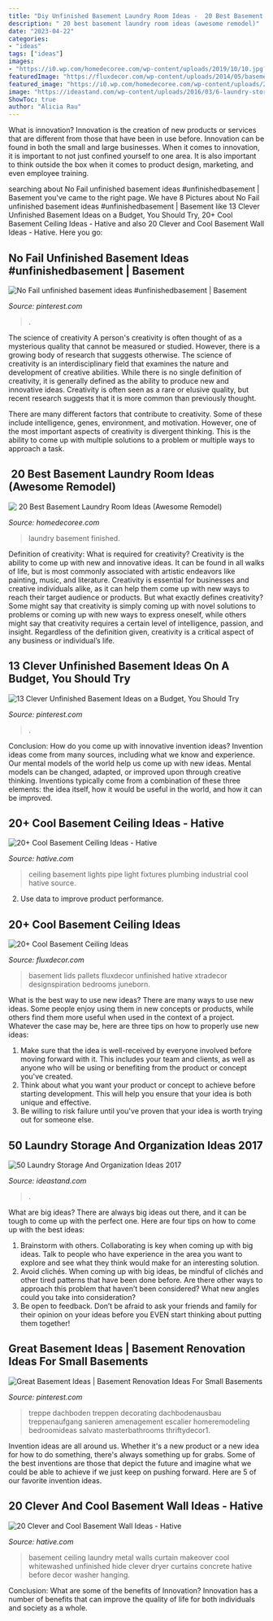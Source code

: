 ```yaml
---
title: "Diy Unfinished Basement Laundry Room Ideas - ️ 20 Best Basement Laundry Room Ideas (awesome Remodel)"
description: "️ 20 best basement laundry room ideas (awesome remodel)"
date: "2023-04-22"
categories:
- "ideas"
tags: ["ideas"]
images:
- "https://i0.wp.com/homedecoree.com/wp-content/uploads/2019/10/10.jpg?resize=650%2C975&amp;ssl=1"
featuredImage: "https://fluxdecor.com/wp-content/uploads/2014/05/basement-ceiling-ideas/8-basement-ceiling-old-pallet-crate-lids.jpg"
featured_image: "https://i0.wp.com/homedecoree.com/wp-content/uploads/2019/10/10.jpg?resize=650%2C975&amp;ssl=1"
image: "https://ideastand.com/wp-content/uploads/2016/03/6-laundry-storage-and-organization-ideas.jpg"
ShowToc: true
author: "Alicia Rau"
---
```



What is innovation?
Innovation is the creation of new products or services that are different from those that have been in use before. Innovation can be found in both the small and large businesses. When it comes to innovation, it is important to not just confined yourself to one area. It is also important to think outside the box when it comes to product design, marketing, and even employee training.

	

		
searching about No Fail unfinished basement ideas #unfinishedbasement | Basement you've came to the right page. We have 8 Pictures about No Fail unfinished basement ideas #unfinishedbasement | Basement like 13 Clever Unfinished Basement Ideas on a Budget, You Should Try, 20+ Cool Basement Ceiling Ideas - Hative and also 20 Clever and Cool Basement Wall Ideas - Hative. Here you go:
		
    
## No Fail Unfinished Basement Ideas #unfinishedbasement | Basement

<img loading=lazy src="https://i.pinimg.com/736x/7a/d5/43/7ad54332ce0f73a99efefb50fed3fa00.jpg" onerror="this.onerror=null;this.src='https://tse2.mm.bing.net/th?id=OIP.bZg3SYE6XDvEtfmFxpoMXAHaFU&amp;pid=15.1';" alt="No Fail unfinished basement ideas #unfinishedbasement | Basement">

_Source: pinterest.com_

>. 

	

The science of creativity
A person's creativity is often thought of as a mysterious quality that cannot be measured or studied. However, there is a growing body of research that suggests otherwise. The science of creativity is an interdisciplinary field that examines the nature and development of creative abilities.
While there is no single definition of creativity, it is generally defined as the ability to produce new and innovative ideas. Creativity is often seen as a rare or elusive quality, but recent research suggests that it is more common than previously thought.

There are many different factors that contribute to creativity. Some of these include intelligence, genes, environment, and motivation. However, one of the most important aspects of creativity is divergent thinking. This is the ability to come up with multiple solutions to a problem or multiple ways to approach a task.

    
## ️ 20 Best Basement Laundry Room Ideas (Awesome Remodel)

<img loading=lazy src="https://i0.wp.com/homedecoree.com/wp-content/uploads/2019/10/10.jpg?resize=650%2C975&amp;ssl=1" onerror="this.onerror=null;this.src='https://tse3.mm.bing.net/th?id=OIP.Op28EDKWAW67hKjWnpe9dgHaLH&amp;pid=15.1';" alt="️ 20 Best Basement Laundry Room Ideas (Awesome Remodel)">

_Source: homedecoree.com_

>laundry basement finished. 

	

Definition of creativity: What is required for creativity?
Creativity is the ability to come up with new and innovative ideas. It can be found in all walks of life, but is most commonly associated with artistic endeavors like painting, music, and literature. Creativity is essential for businesses and creative individuals alike, as it can help them come up with new ways to reach their target audience or products. But what exactly defines creativity? Some might say that creativity is simply coming up with novel solutions to problems or coming up with new ways to express oneself, while others might say that creativity requires a certain level of intelligence, passion, and insight. Regardless of the definition given, creativity is a critical aspect of any business or individual’s life.

    
## 13 Clever Unfinished Basement Ideas On A Budget, You Should Try

<img loading=lazy src="https://i.pinimg.com/736x/ef/1a/4d/ef1a4d1d30a79c81ea8523573f1f89f4.jpg" onerror="this.onerror=null;this.src='https://tse2.mm.bing.net/th?id=OIP.s-jEVvJxKVHXj00KjyVOMwHaGE&amp;pid=15.1';" alt="13 Clever Unfinished Basement Ideas on a Budget, You Should Try">

_Source: pinterest.com_

>. 

	

Conclusion: How do you come up with innovative invention ideas?
Invention ideas come from many sources, including what we know and experience. Our mental models of the world help us come up with new ideas. Mental models can be changed, adapted, or improved upon through creative thinking. Inventions typically come from a combination of these three elements: the idea itself, how it would be useful in the world, and how it can be improved.

    
## 20+ Cool Basement Ceiling Ideas - Hative

<img loading=lazy src="https://hative.com/wp-content/uploads/2014/05/basement-ceiling-ideas/9-plumbing-pipe-lights.jpg" onerror="this.onerror=null;this.src='https://tse2.mm.bing.net/th?id=OIP.nmr97si_l69iofw88jNfIAHaJK&amp;pid=15.1';" alt="20+ Cool Basement Ceiling Ideas - Hative">

_Source: hative.com_

>ceiling basement lights pipe light fixtures plumbing industrial cool hative source. 

	

2. Use data to improve product performance.

    
## 20+ Cool Basement Ceiling Ideas

<img loading=lazy src="https://fluxdecor.com/wp-content/uploads/2014/05/basement-ceiling-ideas/8-basement-ceiling-old-pallet-crate-lids.jpg" onerror="this.onerror=null;this.src='https://tse1.mm.bing.net/th?id=OIP._k03zU26J4I17ADyjXtqvwHaJ4&amp;pid=15.1';" alt="20+ Cool Basement Ceiling Ideas">

_Source: fluxdecor.com_

>basement lids pallets fluxdecor unfinished hative xtradecor designspiration bedrooms juneborn. 

	

What is the best way to use new ideas?
There are many ways to use new ideas. Some people enjoy using them in new concepts or products, while others find them more useful when used in the context of a project. Whatever the case may be, here are three tips on how to properly use new ideas:
1. Make sure that the idea is well-received by everyone involved before moving forward with it. This includes your team and clients, as well as anyone who will be using or benefiting from the product or concept you've created.
2. Think about what you want your product or concept to achieve before starting development. This will help you ensure that your idea is both unique and effective.
3. Be willing to risk failure until you've proven that your idea is worth trying out for someone else.

    
## 50 Laundry Storage And Organization Ideas 2017

<img loading=lazy src="https://ideastand.com/wp-content/uploads/2016/03/6-laundry-storage-and-organization-ideas.jpg" onerror="this.onerror=null;this.src='https://tse2.mm.bing.net/th?id=OIP.1VqkkaFaXEjAwG8O7ZIlxgHaJ4&amp;pid=15.1';" alt="50 Laundry Storage And Organization Ideas 2017">

_Source: ideastand.com_

>. 

	

What are big ideas?
There are always big ideas out there, and it can be tough to come up with the perfect one. Here are four tips on how to come up with the best ideas: 
1. Brainstorm with others. Collaborating is key when coming up with big ideas. Talk to people who have experience in the area you want to explore and see what they think would make for an interesting solution. 
2. Avoid clichés. When coming up with big ideas, be mindful of clichés and other tired patterns that have been done before. Are there other ways to approach this problem that haven’t been considered? What new angles could you take into consideration? 
3. Be open to feedback. Don’t be afraid to ask your friends and family for their opinion on your ideas before you EVEN start thinking about putting them together!

    
## Great Basement Ideas | Basement Renovation Ideas For Small Basements

<img loading=lazy src="https://i.pinimg.com/736x/22/22/44/222244b78ae91431161529248e695f0e.jpg" onerror="this.onerror=null;this.src='https://tse2.mm.bing.net/th?id=OIP.dVFV7Vn_N40uJFp1afagIgHaLH&amp;pid=15.1';" alt="Great Basement Ideas | Basement Renovation Ideas For Small Basements">

_Source: pinterest.com_

>treppe dachboden treppen decorating dachbodenausbau treppenaufgang sanieren amenagement escalier homeremodeling bedroomideas salvato masterbathrooms thriftydecor1. 

	

Invention ideas are all around us. Whether it's a new product or a new idea for how to do something, there's always something up for grabs. Some of the best inventions are those that depict the future and imagine what we could be able to achieve if we just keep on pushing forward. Here are 5 of our favorite invention ideas.

    
## 20 Clever And Cool Basement Wall Ideas - Hative

<img loading=lazy src="https://hative.com/wp-content/uploads/2014/05/basement-wall-ideas/9-curtain-for-basement-wall.jpg" onerror="this.onerror=null;this.src='https://tse1.mm.bing.net/th?id=OIP.q0tQZrSR7t4WKemPkogjvgHaKJ&amp;pid=15.1';" alt="20 Clever and Cool Basement Wall Ideas - Hative">

_Source: hative.com_

>basement ceiling laundry metal walls curtain makeover cool whitewashed unfinished hide clever dryer curtains concrete hative before decor washer hanging. 

	

Conclusion: What are some of the benefits of Innovation?
Innovation has a number of benefits that can improve the quality of life for both individuals and society as a whole.

